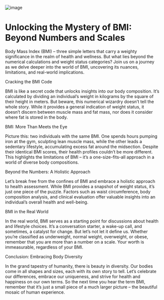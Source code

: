 ![image](https://github.com/23W-GBAC/udehadaeze/assets/148863379/9cef9be8-5386-4a24-b043-2b7c424c4a22)



# Unlocking the Mystery of BMI: Beyond Numbers and Scales

Body Mass Index (BMI) – three simple letters that carry a weighty significance in the realm of health and wellness. But what lies beyond the numerical calculations and weight status categories? Join us on a journey as we delve deeper into the world of BMI, uncovering its nuances, limitations, and real-world implications.

Cracking the BMI Code

BMI is like a secret code that unlocks insights into our body composition. It’s calculated by dividing an individual’s weight in kilograms by the square of their height in meters. But beware, this numerical wizardry doesn’t tell the whole story. While it provides a general indication of weight status, it doesn’t discern between muscle mass and fat mass, nor does it consider where fat is stored in the body.

BMI: More Than Meets the Eye

Picture this: two individuals with the same BMI. One spends hours pumping iron at the gym, sculpting lean muscle mass, while the other leads a sedentary lifestyle, accumulating excess fat around the midsection. Despite their identical BMI scores, their health profiles couldn’t be more different. This highlights the limitations of BMI – it’s a one-size-fits-all approach in a world of diverse body compositions.

Beyond the Numbers: A Holistic Approach

Let’s break free from the confines of BMI and embrace a holistic approach to health assessment. While BMI provides a snapshot of weight status, it’s just one piece of the puzzle. Factors such as waist circumference, body composition analysis, and clinical evaluation offer valuable insights into an individual’s overall health and well-being.

BMI in the Real World

In the real world, BMI serves as a starting point for discussions about health and lifestyle choices. It’s a conversation starter, a wake-up call, and sometimes, a catalyst for change. But let’s not let it define us. Whether you’re classified as underweight, normal weight, overweight, or obese, remember that you are more than a number on a scale. Your worth is immeasurable, regardless of your BMI.

Conclusion: Embracing Body Diversity

In the grand tapestry of humanity, there is beauty in diversity. Our bodies come in all shapes and sizes, each with its own story to tell. Let’s celebrate our differences, embrace our uniqueness, and strive for health and happiness on our own terms. So the next time you hear the term BMI, remember that it’s just a small piece of a much larger picture – the beautiful mosaic of human experience.
